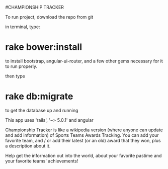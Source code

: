 #CHAMPIONSHIP TRACKER

To run project, download the repo from git

in terminal, type:
# rake bower:install
to install bootstrap, angular-ui-router, and a few other gems necessary for it to run properly.

then type
# rake db:migrate 
to get the database up and running

This app uses 'rails', '~> 5.0.1' and angular 

Championship Tracker is like a wikipedia version (where anyone can update and add information) of Sports Teams Awards Tracking. You can add your favorite team, and / or add their latest (or an old) award that they won, plus a description about it. 

Help get the information out into the world, about your favorite pastime and your favorite teams' achievements!